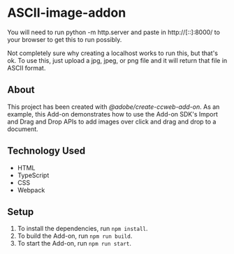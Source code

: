 # ASCII-image-addon

You will need to run python -m http.server and paste in http://[::]:8000/ to your browser to get this to run possibly.

Not completely sure why creating a localhost works to run this, but that's ok. To use this, just upload a jpg, jpeg, or png file and it will return that file in ASCII format.

## About

This project has been created with _@adobe/create-ccweb-add-on_. As an example, this Add-on demonstrates how to use the Add-on SDK's Import and Drag and Drop APIs to add images over click and drag and drop to a document.

## Technology Used

-   HTML
-   TypeScript
-   CSS
-   Webpack

## Setup

1. To install the dependencies, run `npm install`.
2. To build the Add-on, run `npm run build`.
3. To start the Add-on, run `npm run start`.
